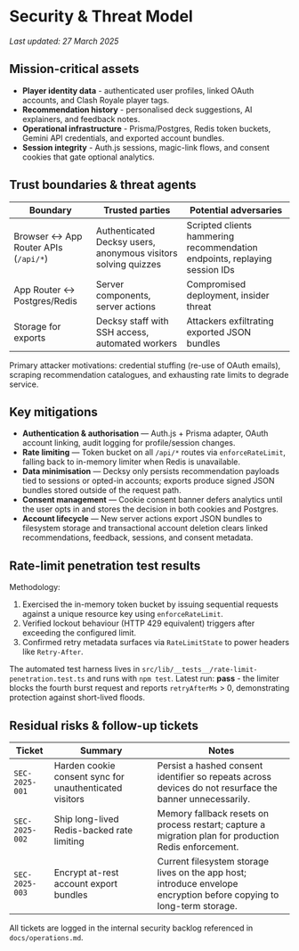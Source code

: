 # Security & Threat Model

_Last updated: 27 March 2025_

## Mission-critical assets

- **Player identity data** - authenticated user profiles, linked OAuth accounts, and Clash Royale player tags.
- **Recommendation history** - personalised deck suggestions, AI explainers, and feedback notes.
- **Operational infrastructure** - Prisma/Postgres, Redis token buckets, Gemini API credentials, and exported account bundles.
- **Session integrity** - Auth.js sessions, magic-link flows, and consent cookies that gate optional analytics.

## Trust boundaries & threat agents

| Boundary | Trusted parties | Potential adversaries |
| --- | --- | --- |
| Browser ↔️ App Router APIs (`/api/*`) | Authenticated Decksy users, anonymous visitors solving quizzes | Scripted clients hammering recommendation endpoints, replaying session IDs |
| App Router ↔️ Postgres/Redis | Server components, server actions | Compromised deployment, insider threat |
| Storage for exports | Decksy staff with SSH access, automated workers | Attackers exfiltrating exported JSON bundles |

Primary attacker motivations: credential stuffing (re-use of OAuth emails), scraping recommendation catalogues, and exhausting rate limits to degrade service.

## Key mitigations

- **Authentication & authorisation** — Auth.js + Prisma adapter, OAuth account linking, audit logging for profile/session changes.
- **Rate limiting** — Token bucket on all `/api/*` routes via `enforceRateLimit`, falling back to in-memory limiter when Redis is unavailable.
- **Data minimisation** — Decksy only persists recommendation payloads tied to sessions or opted-in accounts; exports produce signed JSON bundles stored outside of the request path.
- **Consent management** — Cookie consent banner defers analytics until the user opts in and stores the decision in both cookies and Postgres.
- **Account lifecycle** — New server actions export JSON bundles to filesystem storage and transactional account deletion clears linked recommendations, feedback, sessions, and consent metadata.

## Rate-limit penetration test results

Methodology:

1. Exercised the in-memory token bucket by issuing sequential requests against a unique resource key using `enforceRateLimit`.
2. Verified lockout behaviour (HTTP 429 equivalent) triggers after exceeding the configured limit.
3. Confirmed retry metadata surfaces via `RateLimitState` to power headers like `Retry-After`.

The automated test harness lives in `src/lib/__tests__/rate-limit-penetration.test.ts` and runs with `npm test`. Latest run: **pass** - the limiter blocks the fourth burst request and reports `retryAfterMs` > 0, demonstrating protection against short-lived floods.

## Residual risks & follow-up tickets

| Ticket | Summary | Notes |
| --- | --- | --- |
| `SEC-2025-001` | Harden cookie consent sync for unauthenticated visitors | Persist a hashed consent identifier so repeats across devices do not resurface the banner unnecessarily. |
| `SEC-2025-002` | Ship long-lived Redis-backed rate limiting | Memory fallback resets on process restart; capture a migration plan for production Redis enforcement. |
| `SEC-2025-003` | Encrypt at-rest account export bundles | Current filesystem storage lives on the app host; introduce envelope encryption before copying to long-term storage.

All tickets are logged in the internal security backlog referenced in `docs/operations.md`.
